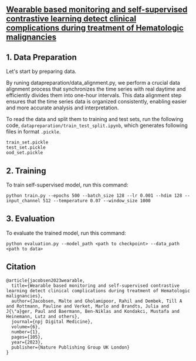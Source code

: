 ## [Wearable based monitoring and self-supervised contrastive learning detect clinical complications during treatment of Hematologic malignancies](https://www.nature.com/articles/s41746-023-00847-2#additional-information)

## 1. Data Preparation

Let's start by preparing data. 

By runing datapreparation/data_alignment.py, we perform a crucial data alignment process that synchronizes the time series with real daytime and efficiently divides them into one-hour intervals. This data alignment step ensures that the time series data is organized consistently, enabling easier and more accurate analysis and interpretation.

To read the data and split them to training and test sets, run the following code, `datapreparation/train_test_split.ipynb`,
which generates following files in format `.pickle`.
```
train_set.pickle
test_set.pickle
ood_set.pickle
```


## 2. Training

To train self-supervised model, run this command:
```train
python train.py --epochs 500 --batch_size 128 --lr 0.001 --hdim 128 --input_channel 512 --temperature 0.07 --window_size 1000
```

## 3. Evaluation
To evaluate the trained model, run this command:
```evaluation
python evaluation.py --model_path <path to checkpoint> --data_path <path to data>
```

## Citation

```
@article{jacobsen2023wearable,
  title={Wearable based monitoring and self-supervised contrastive learning detect clinical complications during treatment of Hematologic malignancies},
  author={Jacobsen, Malte and Gholamipoor, Rahil and Dembek, Till A and Rottmann, Pauline and Verket, Marlo and Brandts, Julia and J{\"a}ger, Paul and Baermann, Ben-Niklas and Kondakci, Mustafa and Heinemann, Lutz and others},
  journal={npj Digital Medicine},
  volume={6},
  number={1},
  pages={105},
  year={2023},
  publisher={Nature Publishing Group UK London}
}
```

